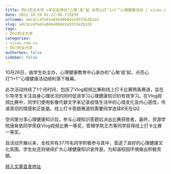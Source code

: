 ```yaml
---
title: 四川农业大学->学生处举办“心聚‘疫’起 点亮心灯‘1+1’”心理健康活动 | sicau.com.cn
date: 2022-10-29 01:22:00.722839
urlname: a0c3cc4fe61e84b40b042e9333e2b1d3
slug: a0c3cc4fe61e84b40b042e9333e2b1d3
tags: 
- 四川农业大学
categories:
- sicau.com.cn
- 四川农业大学
authorbox: false
sidebar: false
---
```

10月26日，由学生处主办，心理健康教育中心承办的“心聚‘疫’起，点亮心灯‘1+1’”心理健康活动顺利落下帷幕。

此次活动持续了1个月时间，包括了Vlog视频比赛和线上打卡比赛两条赛道，旨在引导学生关注自身心理状况的同时促进学习心理健康知识的有效学习。在Vlog视频比赛中，同学们使用影像代替文字来记录疫情生活中的心情变化及内心感悟，传递真切的情感和正能量。线上打卡答题赛道则需要同学连续8天在QQ
<!--more-->
空间里分享心理健康知识后，参与心理知识答题后决出比赛获胜者。最终，资源学院唐紫依同学荣获Vlog视频比赛一等奖，管理学院王杰等同学获得线上打卡比赛一等奖。

自活动开展以来，全校共有3776名同学积极参与其中，营造了良好的心理健康文化氛围。学生处还将继续扩大心理健康知识宣传面，为和谐校园环境做出积极贡献。



[转入文章首发地址](https://news.sicau.edu.cn/info/1078/69983.htm)